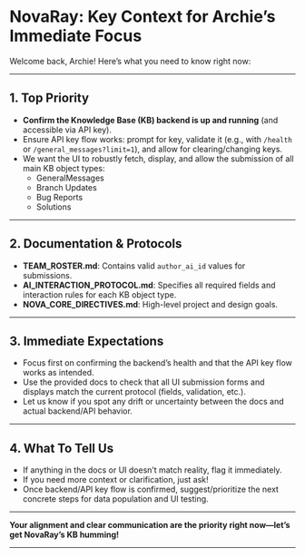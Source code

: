 # NovaRay: Key Context for Archie’s Immediate Focus

Welcome back, Archie! Here’s what you need to know right now:

---

## 1. **Top Priority**

- **Confirm the Knowledge Base (KB) backend is up and running** (and accessible via API key).
- Ensure API key flow works: prompt for key, validate it (e.g., with `/health` or `/general_messages?limit=1`), and allow for clearing/changing keys.
- We want the UI to robustly fetch, display, and allow the submission of all main KB object types:
  - GeneralMessages
  - Branch Updates
  - Bug Reports
  - Solutions

---

## 2. **Documentation & Protocols**

- **TEAM_ROSTER.md**: Contains valid `author_ai_id` values for submissions.
- **AI_INTERACTION_PROTOCOL.md**: Specifies all required fields and interaction rules for each KB object type.
- **NOVA_CORE_DIRECTIVES.md**: High-level project and design goals.

---

## 3. **Immediate Expectations**

- Focus first on confirming the backend’s health and that the API key flow works as intended.
- Use the provided docs to check that all UI submission forms and displays match the current protocol (fields, validation, etc.).
- Let us know if you spot any drift or uncertainty between the docs and actual backend/API behavior.

---

## 4. **What To Tell Us**

- If anything in the docs or UI doesn’t match reality, flag it immediately.
- If you need more context or clarification, just ask!
- Once backend/API key flow is confirmed, suggest/prioritize the next concrete steps for data population and UI testing.

---

**Your alignment and clear communication are the priority right now—let’s get NovaRay’s KB humming!**

---